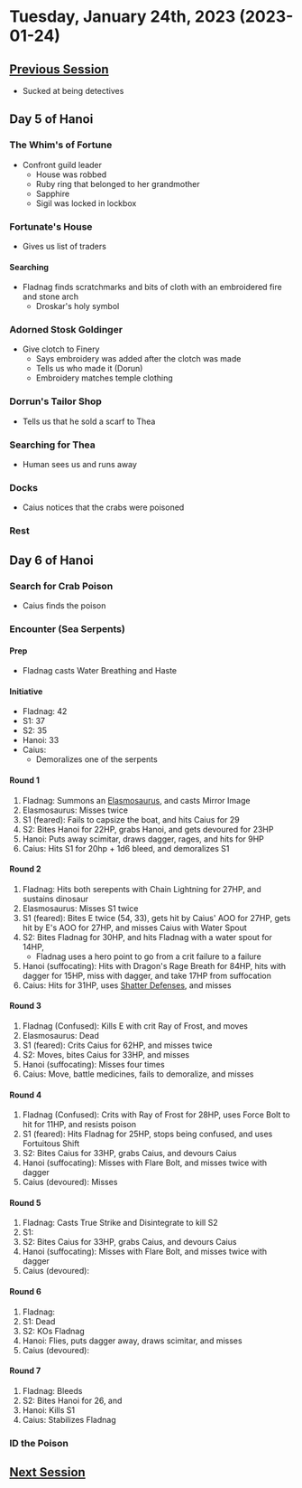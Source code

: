 # Tuesday, January 24th, 2023 (2023-01-24)

## [Previous Session](./2023-01-17.md)

- Sucked at being detectives

## Day 5 of Hanoi

### The Whim's of Fortune

- Confront guild leader
  - House was robbed
  - Ruby ring that belonged to her grandmother
  - Sapphire
  - Sigil was locked in lockbox

### Fortunate's House

- Gives us list of traders

#### Searching

- Fladnag finds scratchmarks and bits of cloth with an embroidered fire and stone arch
  - Droskar's holy symbol

### Adorned Stosk Goldinger

- Give clotch to Finery
  - Says embroidery was added after the clotch was made
  - Tells us who made it (Dorun)
  - Embroidery matches temple clothing

### Dorrun's Tailor Shop

- Tells us that he sold a scarf to Thea

### Searching for Thea

- Human sees us and runs away

### Docks

- Caius notices that the crabs were poisoned

### Rest

## Day 6 of Hanoi

### Search for Crab Poison

- Caius finds the poison

### Encounter (Sea Serpents)

#### Prep

- Fladnag casts Water Breathing and Haste

#### Initiative

- Fladnag: 42
- S1: 37
- S2: 35
- Hanoi: 33
- Caius:
  - Demoralizes one of the serpents

#### Round 1

1. Fladnag: Summons an [Elasmosaurus](https://pf2.d20pfsrd.com/monster/elasmosaurus/), and casts Mirror Image
1. Elasmosaurus: Misses twice
1. S1 (feared): Fails to capsize the boat, and hits Caius for 29
1. S2: Bites Hanoi for 22HP, grabs Hanoi, and gets devoured for 23HP
1. Hanoi: Puts away scimitar, draws dagger, rages, and hits for 9HP
1. Caius: Hits S1 for 20hp + 1d6 bleed, and demoralizes S1

#### Round 2

1. Fladnag: Hits both serepents with Chain Lightning for 27HP, and sustains dinosaur
1. Elasmosaurus: Misses S1 twice
1. S1 (feared): Bites E twice (54, 33), gets hit by Caius' AOO for 27HP, gets hit by E's AOO for 27HP, and misses Caius with Water Spout
1. S2: Bites Fladnag for 30HP, and hits Fladnag with a water spout for 14HP,
   - Fladnag uses a hero point to go from a crit failure to a failure
1. Hanoi (suffocating): Hits with Dragon's Rage Breath for 84HP, hits with dagger for 15HP, miss with dagger, and take 17HP from suffocation
1. Caius: Hits for 31HP, uses [Shatter Defenses](https://2e.aonprd.com/Feats.aspx?ID=385), and misses

#### Round 3

1. Fladnag (Confused): Kills E with crit Ray of Frost, and moves
1. Elasmosaurus: Dead
1. S1 (feared): Crits Caius for 62HP, and misses twice
1. S2: Moves, bites Caius for 33HP, and misses
1. Hanoi (suffocating): Misses four times
1. Caius: Move, battle medicines, fails to demoralize, and misses

#### Round 4

1. Fladnag (Confused): Crits with Ray of Frost for 28HP, uses Force Bolt to hit for 11HP, and resists poison
1. S1 (feared): Hits Fladnag for 25HP, stops being confused, and uses Fortuitous Shift
1. S2: Bites Caius for 33HP, grabs Caius, and devours Caius
1. Hanoi (suffocating): Misses with Flare Bolt, and misses twice with dagger
1. Caius (devoured): Misses

#### Round 5

1. Fladnag: Casts True Strike and Disintegrate to kill S2
1. S1:
1. S2: Bites Caius for 33HP, grabs Caius, and devours Caius
1. Hanoi (suffocating): Misses with Flare Bolt, and misses twice with dagger
1. Caius (devoured):

#### Round 6

1. Fladnag:
1. S1: Dead
1. S2: KOs Fladnag
1. Hanoi: Flies, puts dagger away, draws scimitar, and misses
1. Caius (devoured):

#### Round 7

1. Fladnag: Bleeds
1. S2: Bites Hanoi for 26, and
1. Hanoi: Kills S1
1. Caius: Stabilizes Fladnag

### ID the Poison

## [Next Session](./2023-01-31.md)
